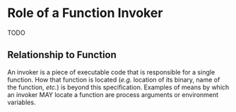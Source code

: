 # Role of a Function Invoker

TODO



## Relationship to Function
An invoker is a piece of executable code that is responsible for a single function. How that function is located (*e.g.* location of its binary, name of the function, *etc.*) is beyond this specification. Examples of means by which an invoker MAY locate a function are process arguments or environment variables.
